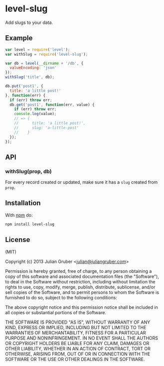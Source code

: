 
# level-slug

Add slugs to your data.

## Example

```js
var level = require('level');
var withSlug = require('level-slug');

var db = level(__dirname + '/db', {
  valueEncoding: 'json'
});
withSlug('title', db);

db.put('post1', {
  title: 'a little post!'
}, function(err) {
  if (err) throw err;
  db.get('post1', function(err, value) {
    if (err) throw err;
    console.log(value);
    // => {
    //      title: 'a little post!',
    //      slug: 'a-little-post'
    //    }
  });
});
```

## API

### withSlug(prop, db)

For every record created or updated, make sure it has a `slug` created
from `prop`.

## Installation

With [npm](https://npmjs.org) do:

```bash
npm install level-slug
```

## License

(MIT)

Copyright (c) 2013 Julian Gruber &lt;julian@juliangruber.com&gt;

Permission is hereby granted, free of charge, to any person obtaining a copy of
this software and associated documentation files (the "Software"), to deal in
the Software without restriction, including without limitation the rights to
use, copy, modify, merge, publish, distribute, sublicense, and/or sell copies
of the Software, and to permit persons to whom the Software is furnished to do
so, subject to the following conditions:

The above copyright notice and this permission notice shall be included in all
copies or substantial portions of the Software.

THE SOFTWARE IS PROVIDED "AS IS", WITHOUT WARRANTY OF ANY KIND, EXPRESS OR
IMPLIED, INCLUDING BUT NOT LIMITED TO THE WARRANTIES OF MERCHANTABILITY,
FITNESS FOR A PARTICULAR PURPOSE AND NONINFRINGEMENT. IN NO EVENT SHALL THE
AUTHORS OR COPYRIGHT HOLDERS BE LIABLE FOR ANY CLAIM, DAMAGES OR OTHER
LIABILITY, WHETHER IN AN ACTION OF CONTRACT, TORT OR OTHERWISE, ARISING FROM,
OUT OF OR IN CONNECTION WITH THE SOFTWARE OR THE USE OR OTHER DEALINGS IN THE
SOFTWARE.
